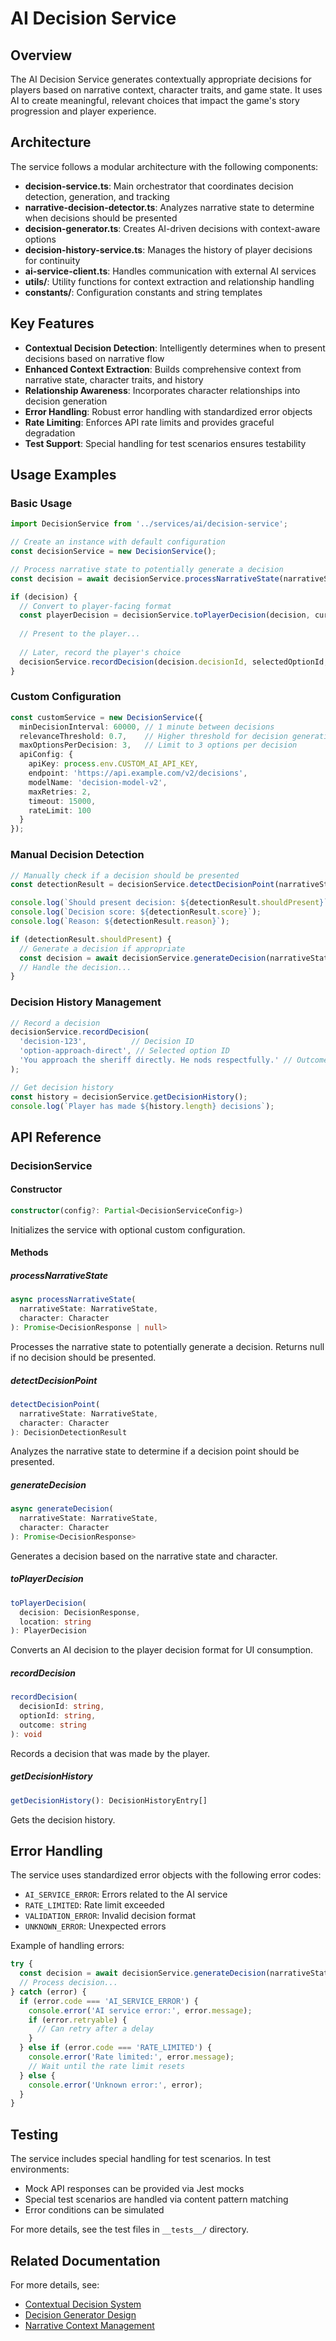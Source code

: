 # AI Decision Service

## Overview

The AI Decision Service generates contextually appropriate decisions for players based on narrative context, character traits, and game state. It uses AI to create meaningful, relevant choices that impact the game's story progression and player experience.

## Architecture

The service follows a modular architecture with the following components:

- **decision-service.ts**: Main orchestrator that coordinates decision detection, generation, and tracking
- **narrative-decision-detector.ts**: Analyzes narrative state to determine when decisions should be presented
- **decision-generator.ts**: Creates AI-driven decisions with context-aware options
- **decision-history-service.ts**: Manages the history of player decisions for continuity
- **ai-service-client.ts**: Handles communication with external AI services
- **utils/**: Utility functions for context extraction and relationship handling
- **constants/**: Configuration constants and string templates

## Key Features

- **Contextual Decision Detection**: Intelligently determines when to present decisions based on narrative flow
- **Enhanced Context Extraction**: Builds comprehensive context from narrative state, character traits, and history
- **Relationship Awareness**: Incorporates character relationships into decision generation
- **Error Handling**: Robust error handling with standardized error objects
- **Rate Limiting**: Enforces API rate limits and provides graceful degradation
- **Test Support**: Special handling for test scenarios ensures testability

## Usage Examples

### Basic Usage

```typescript
import DecisionService from '../services/ai/decision-service';

// Create an instance with default configuration
const decisionService = new DecisionService();

// Process narrative state to potentially generate a decision
const decision = await decisionService.processNarrativeState(narrativeState, playerCharacter);

if (decision) {
  // Convert to player-facing format
  const playerDecision = decisionService.toPlayerDecision(decision, currentLocation);
  
  // Present to the player...
  
  // Later, record the player's choice
  decisionService.recordDecision(decision.decisionId, selectedOptionId, resultingNarrative);
}
```

### Custom Configuration

```typescript
const customService = new DecisionService({
  minDecisionInterval: 60000, // 1 minute between decisions
  relevanceThreshold: 0.7,    // Higher threshold for decision generation
  maxOptionsPerDecision: 3,   // Limit to 3 options per decision
  apiConfig: {
    apiKey: process.env.CUSTOM_AI_API_KEY,
    endpoint: 'https://api.example.com/v2/decisions',
    modelName: 'decision-model-v2',
    maxRetries: 2,
    timeout: 15000,
    rateLimit: 100
  }
});
```

### Manual Decision Detection

```typescript
// Manually check if a decision should be presented
const detectionResult = decisionService.detectDecisionPoint(narrativeState, character);

console.log(`Should present decision: ${detectionResult.shouldPresent}`);
console.log(`Decision score: ${detectionResult.score}`);
console.log(`Reason: ${detectionResult.reason}`);

if (detectionResult.shouldPresent) {
  // Generate a decision if appropriate
  const decision = await decisionService.generateDecision(narrativeState, character);
  // Handle the decision...
}
```

### Decision History Management

```typescript
// Record a decision
decisionService.recordDecision(
  'decision-123',          // Decision ID
  'option-approach-direct', // Selected option ID
  'You approach the sheriff directly. He nods respectfully.' // Outcome
);

// Get decision history
const history = decisionService.getDecisionHistory();
console.log(`Player has made ${history.length} decisions`);
```

## API Reference

### DecisionService

#### Constructor
```typescript
constructor(config?: Partial<DecisionServiceConfig>)
```

Initializes the service with optional custom configuration.

#### Methods

##### processNarrativeState
```typescript
async processNarrativeState(
  narrativeState: NarrativeState,
  character: Character
): Promise<DecisionResponse | null>
```

Processes the narrative state to potentially generate a decision. Returns null if no decision should be presented.

##### detectDecisionPoint
```typescript
detectDecisionPoint(
  narrativeState: NarrativeState,
  character: Character
): DecisionDetectionResult
```

Analyzes the narrative state to determine if a decision point should be presented.

##### generateDecision
```typescript
async generateDecision(
  narrativeState: NarrativeState,
  character: Character
): Promise<DecisionResponse>
```

Generates a decision based on the narrative state and character.

##### toPlayerDecision
```typescript
toPlayerDecision(
  decision: DecisionResponse,
  location: string
): PlayerDecision
```

Converts an AI decision to the player decision format for UI consumption.

##### recordDecision
```typescript
recordDecision(
  decisionId: string,
  optionId: string,
  outcome: string
): void
```

Records a decision that was made by the player.

##### getDecisionHistory
```typescript
getDecisionHistory(): DecisionHistoryEntry[]
```

Gets the decision history.

## Error Handling

The service uses standardized error objects with the following error codes:

- `AI_SERVICE_ERROR`: Errors related to the AI service
- `RATE_LIMITED`: Rate limit exceeded
- `VALIDATION_ERROR`: Invalid decision format
- `UNKNOWN_ERROR`: Unexpected errors

Example of handling errors:

```typescript
try {
  const decision = await decisionService.generateDecision(narrativeState, character);
  // Process decision...
} catch (error) {
  if (error.code === 'AI_SERVICE_ERROR') {
    console.error('AI service error:', error.message);
    if (error.retryable) {
      // Can retry after a delay
    }
  } else if (error.code === 'RATE_LIMITED') {
    console.error('Rate limited:', error.message);
    // Wait until the rate limit resets
  } else {
    console.error('Unknown error:', error);
  }
}
```

## Testing

The service includes special handling for test scenarios. In test environments:

- Mock API responses can be provided via Jest mocks
- Special test scenarios are handled via content pattern matching
- Error conditions can be simulated

For more details, see the test files in `__tests__/` directory.

## Related Documentation

For more details, see:
- [Contextual Decision System](/Users/jackhaas/Projects/BootHillGM/Docs/ai/contextual-decision-system.md)
- [Decision Generator Design](/Users/jackhaas/Projects/BootHillGM/Docs/ai/decision-generator.md)
- [Narrative Context Management](/Users/jackhaas/Projects/BootHillGM/Docs/ai/context-management.md)
